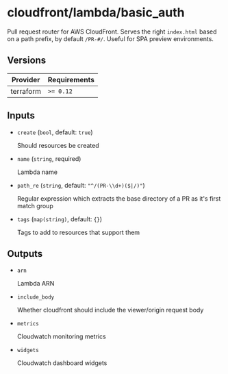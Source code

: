 # cloudfront/lambda/basic_auth

Pull request router for AWS CloudFront. Serves the right `index.html` based on a path prefix, by default `/PR-#/`. Useful for SPA preview environments.

<!-- BEGIN_TF_DOCS -->

## Versions

| Provider  | Requirements |
| --------- | ------------ |
| terraform | `>= 0.12`    |

## Inputs

- `create` (`bool`, default: `true`)

  Should resources be created

- `name` (`string`, required)

  Lambda name

- `path_re` (`string`, default: `"^/(PR-\\d+)($|/)"`)

  Regular expression which extracts the base directory of a PR as it's first match group

- `tags` (`map(string)`, default: `{}`)

  Tags to add to resources that support them

## Outputs

- `arn`

  Lambda ARN

- `include_body`

  Whether cloudfront should include the viewer/origin request body

- `metrics`

  Cloudwatch monitoring metrics

- `widgets`

  Cloudwatch dashboard widgets
